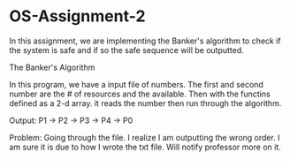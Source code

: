 # OS-Assignment-2

In this assignment, we are implementing the Banker's algorithm to check if the system is safe and if so the safe sequence will be outputted.

The Banker's Algorithm


In this program, we have a input file of numbers. The first and second number are the # of resources and the available. Then with the functins defined as a 2-d array. it reads the number then run through the algorithm.  




Output:
P1 -> P2 -> P3 -> P4 -> P0

Problem:
Going through the file. I realize I am outputting the wrong order. I am sure it is due to how I wrote the txt file. Will notify professor more on it.
